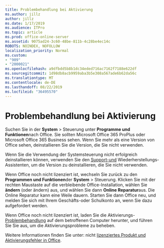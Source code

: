 ```yaml
---
title: Problembehandlung bei Aktivierung
ms.author: jillz
author: jillz
ms.date: 1/17/2019
ms.audience: ITPro
ms.topic: article
ms.prod: office-online-server
ms.assetid: 9075ad24-3c60-48be-811b-4c28be4ec14c
ROBOTS: NOINDEX, NOFOLLOW
localization_priority: Normal
ms.custom:
- "909"
- "2000021"
ms.openlocfilehash: a9dfbdd5b8b1dc34eded716ac7162f7188e622df
ms.sourcegitcommit: 1d98db8acb9959aba3b5e308a567ade6b62da56c
ms.translationtype: MT
ms.contentlocale: de-DE
ms.lasthandoff: 08/22/2019
ms.locfileid: "36495570"
---
```

# <a name="activation-troubleshooting"></a>Problembehandlung bei Aktivierung

Suchen Sie in der **System** \> Steuerung unter **Programme und Funktionen**nach Office. Sie sollten Microsoft Office 365 ProPlus oder Microsoft Office 365 Business sehen. Wenn Sie mehr als eine Version von Office sehen, deinstallieren Sie die Version, die Sie nicht verwenden.
  
Wenn Sie die Verwendung der Systemsteuerung nicht erfolgreich deinstallieren können, verwenden Sie den [Support-und](https://aka.ms/SARA-OfficeUninstall-Alchemy) Wiederherstellungs-Assistenten, um die Version zu deinstallieren, die Sie nicht verwenden.
  
Wenn Office noch nicht lizenziert ist, wechseln Sie zurück zu den **Programmen und Funktionen**der **System** \> Steuerung. Klicken Sie mit der rechten Maustaste auf die verbleibende Office-Installation, wählen Sie **ändern** (oder ändern) aus, und wählen Sie dann **Online Reparatur**aus. Die Online Reparatur kann eine Weile dauern. Starten Sie dann Office neu, und melden Sie sich mit Ihrem Geschäfts-oder Schulkonto an, wenn Sie dazu aufgefordert werden.
  
Wenn Office noch nicht lizenziert ist, laden Sie die Aktivierungs- [Problembehandlung](https://aka.ms/SARA-OfficeActivation-Alchemy) auf dem betroffenen Computer herunter, und führen Sie Sie aus, um die Aktivierungsprobleme zu beheben.
  
Weitere Informationen finden Sie unter: nicht [lizenziertes Produkt und Aktivierungsfehler in Office](https://support.office.com/article/0d23d3c0-c19c-4b2f-9845-5344fedc4380).
